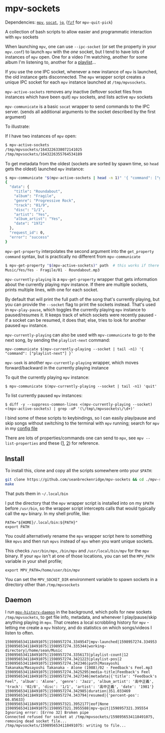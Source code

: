 # mpv-sockets

Dependencies: [`mpv`](https://mpv.io/), [`socat`](https://linux.die.net/man/1/socat), [`jq`](https://github.com/stedolan/jq), ([`fzf`](https://github.com/junegunn/fzf) for `mpv-quit-pick`)

A collection of bash scripts to allow easier and programmatic interaction with `mpv` sockets

When launching `mpv`, one can use `--ipc-socket` (or set the property in your `mpv.conf`) to launch `mpv` with the _one_ socket, but I tend to have lots of instances of `mpv` open. One for a video I'm watching, another for some album I'm listening to, another for a [playlist](https://github.com/seanbreckenridge/plaintext-playlist)...

If you use the one IPC socket, whenever a new instance of `mpv` is launched, the old instance gets disconnected. The `mpv` wrapper script creates a unique IPC socket for each `mpv` instance launched at `/tmp/mpvsockets`.

`mpv-active-sockets` removes any inactive (leftover socket files from instances which have been quit) `mpv` sockets, and lists active `mpv` sockets

`mpv-communicate` is a basic `socat` wrapper to send commands to the IPC server. (sends all additional arguments to the socket described by the first argument)

To illustrate:

If I have two instances of `mpv` open:

```bash
$ mpv-active-sockets
/tmp/mpvsockets/1643226338072141025
/tmp/mpvsockets/1643226355764534189
```

To get metadata from the oldest (sockets are sorted by spawn time, so `head` gets the oldest) launched `mpv` instance:

```bash
$ mpv-communicate "$(mpv-active-sockets | head -n 1)" '{ "command": ["get_property", "metadata"] }' | jq
{
  "data": {
    "title": "Roundabout",
    "album": "Fragile",
    "genre": "Progressive Rock",
    "track": "01/9",
    "disc": "1/1",
    "artist": "Yes",
    "album_artist": "Yes",
    "date": "1972"
  },
  "request_id": 0,
  "error": "success"
}
```

`mpv-get-property` interpolates the second argument into the `get_property` `command` syntax, but is practically no different from `mpv-communicate`

```bash
$ mpv-get-property "$(mpv-active-sockets)" path  # this works if there's only one instance of mpv active
Music/Yes/Yes - Fragile/01 - Roundabout.mp3
```

`mpv-currently-playing` is a `mpv-get-property` wrapper that gets information about the currently playing mpv instance. If there are multiple sockets, prints multiple lines, with one for each socket.

By default that will print the full path of the song that's currently playing, but you can provide the `--socket` flag to print the sockets instead. That's used in `mpv-play-pause`, which toggles the currently playing `mpv` instance to paused/resumes it. It keeps track of which sockets were recently paused - if a socket can be resumed, it does that; else, tries to look for another paused `mpv` instance.

`mpv-currently-playing` can also be used with `mpv-communicate` to go to the next song, by sending the `playlist-next` command:

`mpv-communicate $(mpv-currently-playing --socket | tail -n1) '{ "command": ["playlist-next"] }'`

`mpv-seek` is another `mpv-currently-playing` wrapper, which moves forward/backward in the currently playing instance

To quit the currently playing `mpv` instance:

`$ mpv-communicate $(mpv-currently-playing --socket | tail -n1) 'quit'`

To list currently paused `mpv` instances:

`$ diff -y --suppress-common-lines <(mpv-currently-playing --socket) <(mpv-active-sockets) | grep -oP '(\/tmp\/mpvsockets\/\d+)'`

I bind some of these scripts to keybindings, so I can easily play/pause and skip songs without switching to the terminal with `mpv` running; search for `mpv` in my [config file](https://sean.fish/d/i3/config?dark)

There are lots of properties/commands one can send to `mpv`, see `mpv --list-properties` and these ([1](https://stackoverflow.com/q/35013075/9348376), [2](https://stackoverflow.com/q/62582594/9348376)) for reference.

## Install

To install this, clone and copy all the scripts somewhere onto your `$PATH`:

```bash
git clone https://github.com/seanbreckenridge/mpv-sockets && cd ./mpv-sockets
make
```

That puts them in `~/.local/bin`

I put the directory that the `mpv` wrapper script is installed into on my `$PATH` before `/usr/bin`, so the wrapper script intercepts calls that would typically call the `mpv` binary. In my shell profile, like:

```
PATH="${HOME}/.local/bin:${PATH}"
export PATH
```

You could alternatively rename the `mpv` wrapper script here to something like `mpvs` and then run `mpvs` instead of `mpv` when you want unique sockets.

This checks `/usr/bin/mpv`, `/bin/mpv` and `/usr/local/bin/mpv` for the `mpv` binary. If your `mpv` isn't at one of those locations, you can set the `MPV_PATH` variable in your shell profile;

```
export MPV_PATH=/home/user/bin/mpv
```

You can set the `MPV_SOCKET_DIR` environment variable to spawn sockets in a directory other than `/tmp/mpvsockets`

## Daemon

I run [`mpv-history-daemon`](https://github.com/seanbreckenridge/mpv-history-daemon) in the background, which polls for new sockets `/tmp/mpvsockets`, to get file info, metadata, and whenever I play/pause/skip anything playing in `mpv`. That creates a local scrobbling history for `mpv` - letting me create a `mpv` history, and do statistics on which songs/videos I listen to often.

```
1598956534118491075|1598957274.3349547|mpv-launched|1598957274.334953
1598956534118491075|1598957274.335344|working-directory|/home/sean/Music
1598956534118491075|1598957274.3356173|playlist-count|12
1598956534118491075|1598957274.3421223|playlist-pos|2
1598956534118491075|1598957274.342346|path|Masayoshi Takanaka/Masayoshi Takanaka - Alone (1988)/02 - Feedback's Feel.mp3
1598956534118491075|1598957274.3425295|media-title|Feedback's Feel
1598956534118491075|1598957274.3427346|metadata|{'title': "Feedback's Feel", 'album': 'Alone', 'genre': 'Jazz', 'album_artist': '高中正義', 'track': '02/8', 'disc': '1/1', 'artist': '高中正義', 'date': '1981'}
1598956534118491075|1598957274.342985|duration|351.033469
1598956534118491075|1598957274.343794|resumed|{'percent-pos': 66.85633}
1598956534118491075|1598957321.3952177|eof|None
1598956534118491075|1598957321.3955588|mpv-quit|1598957321.395554
Ignoring error: [Errno 32] Broken pipe
Connected refused for socket at /tmp/mpvsockets/1598956534118491075, removing dead socket file...
/tmp/mpvsockets/1598956534118491075: writing to file...
```
